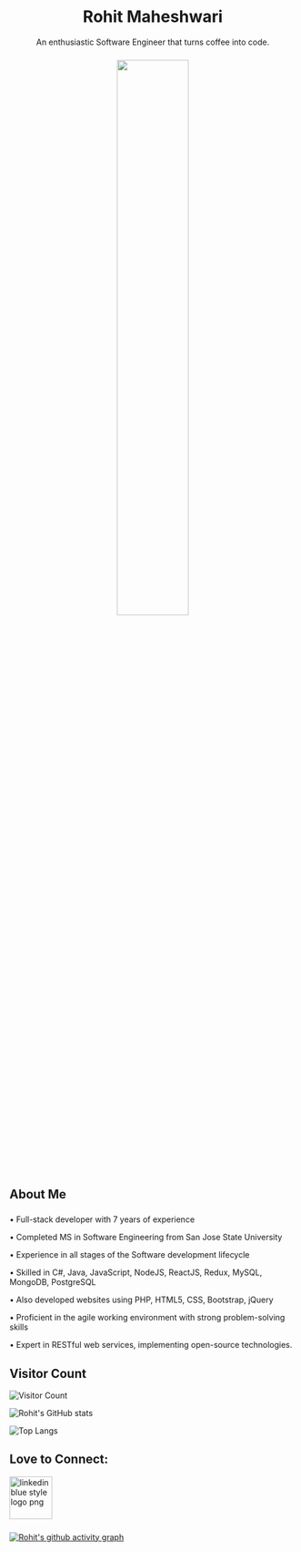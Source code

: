 <div align="center">
  <h1>Rohit Maheshwari</h1>
</div>

<p align="center">
An enthusiastic Software Engineer that turns coffee into code.
</p>

###

<p align="center">
  <div align="center">
<img src="https://cdn.pixabay.com/photo/2018/06/08/00/48/developer-3461405_960_720.png" width="50%">
   </div>
</p>


## About Me
###
<p>
• Full-stack developer with 7 years of experience
</p>
<p>
• Completed MS in Software Engineering from San Jose State University
</p>
<p>
• Experience in all stages of the Software development lifecycle
</p>
<p>
• Skilled in C#, Java, JavaScript, NodeJS, ReactJS, Redux, MySQL, MongoDB, PostgreSQL
</p>
<p>
• Also developed websites using PHP, HTML5, CSS, Bootstrap, jQuery
</p>
<p>
• Proficient in the agile working environment with strong problem-solving skills
</p>
<p>
• Expert in RESTful web services, implementing open-source technologies.
</p>
<p>


## Visitor Count

![Visitor Count](https://profile-counter.glitch.me/rrohitmaheshwari/count.svg)

![Rohit's GitHub stats](https://github-readme-stats.vercel.app/api?username=rrohitmaheshwari&count_private=true&&show_icon=true&theme=monokai)

![Top Langs](https://github-readme-stats.vercel.app/api/top-langs/?username=rrohitmaheshwari&layout=compact)



## Love to Connect: 

<a href="https://www.linkedin.com/in/rrohitmaheshwari/" title="Image from freepnglogos.com"><img src="https://www.freepnglogos.com/uploads/linkedin-blue-style-logo-png-0.png" width="75" alt="linkedin blue style logo png" /></a>
  
###
  
[![Rohit's github activity graph](https://activity-graph.herokuapp.com/graph?username=rrohitmaheshwari&theme=xcode)](https://github.com/rrohitmaheshwari)



